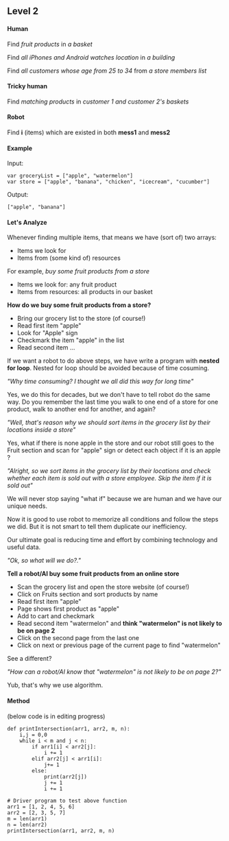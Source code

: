 ## Level 2
#### Human
Find *fruit products* in *a basket*

Find *all iPhones and Android watches location* in *a building*

Find *all customers whose age from 25 to 34* from *a store members list*

#### Tricky human
Find *matching products* in *customer 1 and customer 2's baskets* 

#### Robot
Find **i** (items) which are existed in both **mess1** and **mess2**

#### Example

Input:
```
var groceryList = ["apple", "watermelon"]
var store = ["apple", "banana", "chicken", "icecream", "cucumber"]
```
Output:
```
["apple", "banana"]
```

#### Let's Analyze

Whenever finding multiple items, that means we have (sort of) two arrays:
- Items we look for
- Items from (some kind of) resources

For example, *buy some fruit products from a store*
- Items we look for: any fruit product
- Items from resources: all products in our basket

**How do we buy some fruit products from a store?**
- Bring our grocery list to the store (of course!)
- Read first item "apple"
- Look for "Apple" sign
- Checkmark the item "apple" in the list
- Read second item 
...

If we want a robot to do above steps, we have write a program with **nested for loop**. Nested for loop should be avoided because of time cosuming. 

*"Why time consuming? I thought we all did this way for long time"*

Yes, we do this for decades, but we don't have to tell robot do the same way. Do you remember the last time you walk to one end of a store for one product, walk to another end for another, and again?

*"Well, that's reason why we should sort items in the grocery list by their locations inside a store"*

Yes, what if there is none apple in the store and our robot still goes to the Fruit section and scan for "apple" sign or detect each object if it is an apple ?

*"Alright, so we sort items in the grocery list by their locations and check whether each item is sold out with a store employee. Skip the item if it is sold out"*

We will never stop saying "what if" because we are human and we have our unique needs.

Now it is good to use robot to memorize all conditions and follow the steps we did. 
But it is not smart to tell them duplicate our inefficiency.

Our ultimate goal is reducing time and effort by combining technology and useful data.

*"Ok, so what will we do?."*

**Tell a robot/AI buy some fruit products from an online store**
- Scan the grocery list and open the store website (of course!)
- Click on Fruits section and sort products by name
- Read first item "apple"
- Page shows first product as "apple"
- Add to cart and checkmark
- Read second item "watermelon" and **think "watermelon" is not likely to be on page 2**
- Click on the second page from the last one
- Click on next or previous page of the current page to find "watermelon"

See a different?

*"How can a robot/AI know that "watermelon" is not likely to be on page 2?"*

Yub, that's why we use algorithm.

#### Method

(below code is in editing progress)
```
def printIntersection(arr1, arr2, m, n):
    i,j = 0,0
    while i < m and j < n:
        if arr1[i] < arr2[j]:
            i += 1
        elif arr2[j] < arr1[i]:
            j+= 1
        else:
            print(arr2[j])
            j += 1
            i += 1
 
# Driver program to test above function
arr1 = [1, 2, 4, 5, 6]
arr2 = [2, 3, 5, 7]
m = len(arr1)
n = len(arr2)
printIntersection(arr1, arr2, m, n)
```
